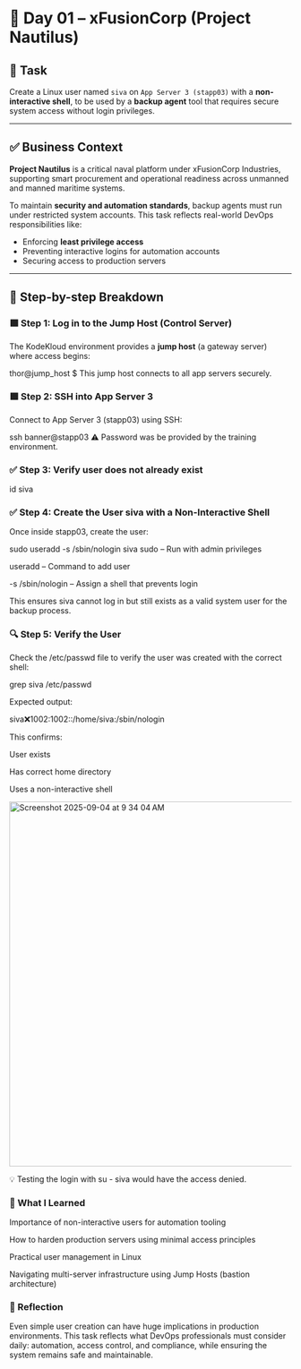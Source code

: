 # 📅 Day 01 – xFusionCorp (Project Nautilus)

## 🎯 Task

Create a Linux user named `siva` on `App Server 3 (stapp03)` with a **non-interactive shell**, to be used by a **backup agent** tool that requires secure system access without login privileges.

---

## ✅ Business Context

**Project Nautilus** is a critical naval platform under xFusionCorp Industries, supporting smart procurement and operational readiness across unmanned and manned maritime systems.

To maintain **security and automation standards**, backup agents must run under restricted system accounts. This task reflects real-world DevOps responsibilities like:

- Enforcing **least privilege access**
- Preventing interactive logins for automation accounts
- Securing access to production servers

---

## 🔧 Step-by-step Breakdown

### 🟩 Step 1: Log in to the Jump Host (Control Server)
The KodeKloud environment provides a **jump host** (a gateway server) where access begins:

thor@jump_host $
This jump host connects to all app servers securely.

### 🟩 Step 2: SSH into App Server 3
Connect to App Server 3 (stapp03) using SSH:

ssh banner@stapp03
⚠️ Password was be provided by the training environment.

### ✅ Step 3: Verify user does not already exist
 id siva

### ✅ Step 4: Create the User siva with a Non-Interactive Shell
Once inside stapp03, create the user:

sudo useradd -s /sbin/nologin siva
sudo – Run with admin privileges

useradd – Command to add user

-s /sbin/nologin – Assign a shell that prevents login

This ensures siva cannot log in but still exists as a valid system user for the backup process.

### 🔍 Step 5: Verify the User
Check the /etc/passwd file to verify the user was created with the correct shell:

grep siva /etc/passwd

Expected output:

siva:x:1002:1002::/home/siva:/sbin/nologin

This confirms:

User exists

Has correct home directory

Uses a non-interactive shell

<img width="917" height="652" alt="Screenshot 2025-09-04 at 9 34 04 AM" src="https://github.com/user-attachments/assets/cbbe3c7f-1b17-47b0-824b-5aa665a2e6c3" />


💡 Testing the login with su - siva would have the access denied.

### 🧠 What I Learned
Importance of non-interactive users for automation tooling

How to harden production servers using minimal access principles

Practical user management in Linux

Navigating multi-server infrastructure using Jump Hosts (bastion architecture)

### 💬 Reflection
Even simple user creation can have huge implications in production environments. This task reflects what DevOps professionals must consider daily: automation, access control, and compliance, while ensuring the system remains safe and maintainable.

